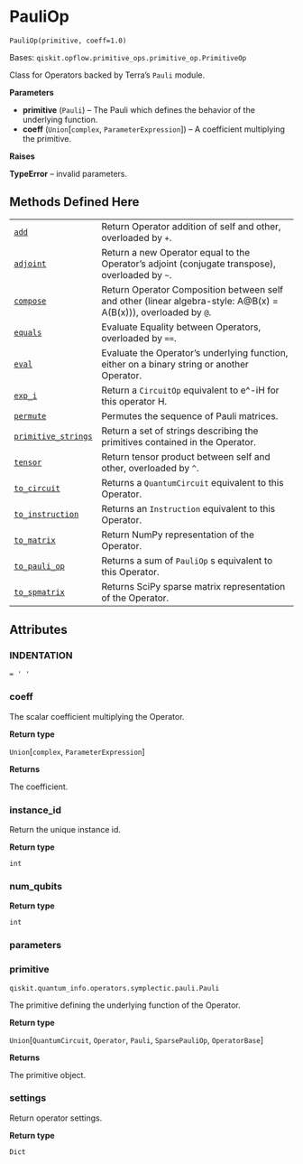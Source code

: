 # PauliOp

<span id="undefined" />

`PauliOp(primitive, coeff=1.0)`

Bases: `qiskit.opflow.primitive_ops.primitive_op.PrimitiveOp`

Class for Operators backed by Terra’s `Pauli` module.

**Parameters**

*   **primitive** (`Pauli`) – The Pauli which defines the behavior of the underlying function.
*   **coeff** (`Union`\[`complex`, `ParameterExpression`]) – A coefficient multiplying the primitive.

**Raises**

**TypeError** – invalid parameters.

## Methods Defined Here

|                                                                                                                                                                                            |                                                                                                                  |
| ------------------------------------------------------------------------------------------------------------------------------------------------------------------------------------------ | ---------------------------------------------------------------------------------------------------------------- |
| [`add`](qiskit.opflow.primitive_ops.PauliOp.add#qiskit.opflow.primitive_ops.PauliOp.add "qiskit.opflow.primitive_ops.PauliOp.add")                                                         | Return Operator addition of self and other, overloaded by `+`.                                                   |
| [`adjoint`](qiskit.opflow.primitive_ops.PauliOp.adjoint#qiskit.opflow.primitive_ops.PauliOp.adjoint "qiskit.opflow.primitive_ops.PauliOp.adjoint")                                         | Return a new Operator equal to the Operator’s adjoint (conjugate transpose), overloaded by `~`.                  |
| [`compose`](qiskit.opflow.primitive_ops.PauliOp.compose#qiskit.opflow.primitive_ops.PauliOp.compose "qiskit.opflow.primitive_ops.PauliOp.compose")                                         | Return Operator Composition between self and other (linear algebra-style: A\@B(x) = A(B(x))), overloaded by `@`. |
| [`equals`](qiskit.opflow.primitive_ops.PauliOp.equals#qiskit.opflow.primitive_ops.PauliOp.equals "qiskit.opflow.primitive_ops.PauliOp.equals")                                             | Evaluate Equality between Operators, overloaded by `==`.                                                         |
| [`eval`](qiskit.opflow.primitive_ops.PauliOp.eval#qiskit.opflow.primitive_ops.PauliOp.eval "qiskit.opflow.primitive_ops.PauliOp.eval")                                                     | Evaluate the Operator’s underlying function, either on a binary string or another Operator.                      |
| [`exp_i`](qiskit.opflow.primitive_ops.PauliOp.exp_i#qiskit.opflow.primitive_ops.PauliOp.exp_i "qiskit.opflow.primitive_ops.PauliOp.exp_i")                                                 | Return a `CircuitOp` equivalent to e^-iH for this operator H.                                                    |
| [`permute`](qiskit.opflow.primitive_ops.PauliOp.permute#qiskit.opflow.primitive_ops.PauliOp.permute "qiskit.opflow.primitive_ops.PauliOp.permute")                                         | Permutes the sequence of Pauli matrices.                                                                         |
| [`primitive_strings`](qiskit.opflow.primitive_ops.PauliOp.primitive_strings#qiskit.opflow.primitive_ops.PauliOp.primitive_strings "qiskit.opflow.primitive_ops.PauliOp.primitive_strings") | Return a set of strings describing the primitives contained in the Operator.                                     |
| [`tensor`](qiskit.opflow.primitive_ops.PauliOp.tensor#qiskit.opflow.primitive_ops.PauliOp.tensor "qiskit.opflow.primitive_ops.PauliOp.tensor")                                             | Return tensor product between self and other, overloaded by `^`.                                                 |
| [`to_circuit`](qiskit.opflow.primitive_ops.PauliOp.to_circuit#qiskit.opflow.primitive_ops.PauliOp.to_circuit "qiskit.opflow.primitive_ops.PauliOp.to_circuit")                             | Returns a `QuantumCircuit` equivalent to this Operator.                                                          |
| [`to_instruction`](qiskit.opflow.primitive_ops.PauliOp.to_instruction#qiskit.opflow.primitive_ops.PauliOp.to_instruction "qiskit.opflow.primitive_ops.PauliOp.to_instruction")             | Returns an `Instruction` equivalent to this Operator.                                                            |
| [`to_matrix`](qiskit.opflow.primitive_ops.PauliOp.to_matrix#qiskit.opflow.primitive_ops.PauliOp.to_matrix "qiskit.opflow.primitive_ops.PauliOp.to_matrix")                                 | Return NumPy representation of the Operator.                                                                     |
| [`to_pauli_op`](qiskit.opflow.primitive_ops.PauliOp.to_pauli_op#qiskit.opflow.primitive_ops.PauliOp.to_pauli_op "qiskit.opflow.primitive_ops.PauliOp.to_pauli_op")                         | Returns a sum of `PauliOp` s equivalent to this Operator.                                                        |
| [`to_spmatrix`](qiskit.opflow.primitive_ops.PauliOp.to_spmatrix#qiskit.opflow.primitive_ops.PauliOp.to_spmatrix "qiskit.opflow.primitive_ops.PauliOp.to_spmatrix")                         | Returns SciPy sparse matrix representation of the Operator.                                                      |

## Attributes

<span id="undefined" />

### INDENTATION

`= ' '`

<span id="undefined" />

### coeff

The scalar coefficient multiplying the Operator.

**Return type**

`Union`\[`complex`, `ParameterExpression`]

**Returns**

The coefficient.

<span id="undefined" />

### instance\_id

Return the unique instance id.

**Return type**

`int`

<span id="undefined" />

### num\_qubits

**Return type**

`int`

<span id="undefined" />

### parameters

<span id="undefined" />

### primitive

`qiskit.quantum_info.operators.symplectic.pauli.Pauli`

The primitive defining the underlying function of the Operator.

**Return type**

`Union`\[`QuantumCircuit`, `Operator`, `Pauli`, `SparsePauliOp`, `OperatorBase`]

**Returns**

The primitive object.

<span id="undefined" />

### settings

Return operator settings.

**Return type**

`Dict`
